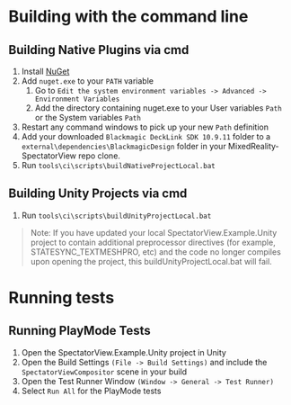 # Building with the command line

## Building Native Plugins via cmd
1) Install [NuGet](https://docs.microsoft.com/en-us/nuget/install-nuget-client-tools)
2) Add `nuget.exe` to your `PATH` variable 
    1) Go to `Edit the system environment variables -> Advanced -> Environment Variables`
    2) Add the directory containing nuget.exe to your User variables `Path` or the System variables `Path`
3) Restart any command windows to pick up your new `Path` definition
4) Add your downloaded `Blackmagic DeckLink SDK 10.9.11` folder to a `external\dependencies\BlackmagicDesign` folder in your MixedReality-SpectatorView repo clone.
5) Run `tools\ci\scripts\buildNativeProjectLocal.bat`

## Building Unity Projects via cmd
1) Run `tools\ci\scripts\buildUnityProjectLocal.bat`
> Note: If you have updated your local SpectatorView.Example.Unity project to contain additional preprocessor directives (for example, STATESYNC_TEXTMESHPRO, etc) and the code no longer compiles upon opening the project, this buildUnityProjectLocal.bat will fail.

# Running tests

## Running PlayMode Tests
1) Open the SpectatorView.Example.Unity project in Unity
2) Open the Build Settings `(File -> Build Settings)` and include the `SpectatorViewCompositor` scene in your build
3) Open the Test Runner Window `(Window -> General -> Test Runner)`
4) Select `Run All` for the PlayMode tests

